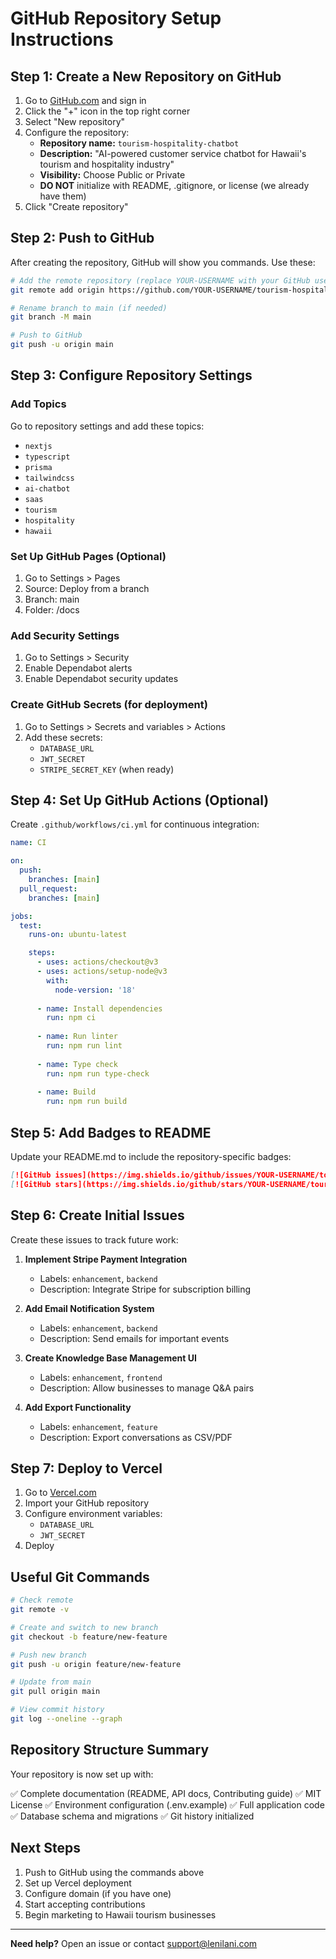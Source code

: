 # GitHub Repository Setup Instructions

## Step 1: Create a New Repository on GitHub

1. Go to [GitHub.com](https://github.com) and sign in
2. Click the "+" icon in the top right corner
3. Select "New repository"
4. Configure the repository:
   - **Repository name:** `tourism-hospitality-chatbot`
   - **Description:** "AI-powered customer service chatbot for Hawaii's tourism and hospitality industry"
   - **Visibility:** Choose Public or Private
   - **DO NOT** initialize with README, .gitignore, or license (we already have them)
5. Click "Create repository"

## Step 2: Push to GitHub

After creating the repository, GitHub will show you commands. Use these:

```bash
# Add the remote repository (replace YOUR-USERNAME with your GitHub username)
git remote add origin https://github.com/YOUR-USERNAME/tourism-hospitality-chatbot.git

# Rename branch to main (if needed)
git branch -M main

# Push to GitHub
git push -u origin main
```

## Step 3: Configure Repository Settings

### Add Topics
Go to repository settings and add these topics:
- `nextjs`
- `typescript`
- `prisma`
- `tailwindcss`
- `ai-chatbot`
- `saas`
- `tourism`
- `hospitality`
- `hawaii`

### Set Up GitHub Pages (Optional)
1. Go to Settings > Pages
2. Source: Deploy from a branch
3. Branch: main
4. Folder: /docs

### Add Security Settings
1. Go to Settings > Security
2. Enable Dependabot alerts
3. Enable Dependabot security updates

### Create GitHub Secrets (for deployment)
1. Go to Settings > Secrets and variables > Actions
2. Add these secrets:
   - `DATABASE_URL`
   - `JWT_SECRET`
   - `STRIPE_SECRET_KEY` (when ready)

## Step 4: Set Up GitHub Actions (Optional)

Create `.github/workflows/ci.yml` for continuous integration:

```yaml
name: CI

on:
  push:
    branches: [main]
  pull_request:
    branches: [main]

jobs:
  test:
    runs-on: ubuntu-latest

    steps:
      - uses: actions/checkout@v3
      - uses: actions/setup-node@v3
        with:
          node-version: '18'
          
      - name: Install dependencies
        run: npm ci
        
      - name: Run linter
        run: npm run lint
        
      - name: Type check
        run: npm run type-check
        
      - name: Build
        run: npm run build
```

## Step 5: Add Badges to README

Update your README.md to include the repository-specific badges:

```markdown
[![GitHub issues](https://img.shields.io/github/issues/YOUR-USERNAME/tourism-hospitality-chatbot)](https://github.com/YOUR-USERNAME/tourism-hospitality-chatbot/issues)
[![GitHub stars](https://img.shields.io/github/stars/YOUR-USERNAME/tourism-hospitality-chatbot)](https://github.com/YOUR-USERNAME/tourism-hospitality-chatbot/stargazers)
```

## Step 6: Create Initial Issues

Create these issues to track future work:

1. **Implement Stripe Payment Integration**
   - Labels: `enhancement`, `backend`
   - Description: Integrate Stripe for subscription billing

2. **Add Email Notification System**
   - Labels: `enhancement`, `backend`
   - Description: Send emails for important events

3. **Create Knowledge Base Management UI**
   - Labels: `enhancement`, `frontend`
   - Description: Allow businesses to manage Q&A pairs

4. **Add Export Functionality**
   - Labels: `enhancement`, `feature`
   - Description: Export conversations as CSV/PDF

## Step 7: Deploy to Vercel

1. Go to [Vercel.com](https://vercel.com)
2. Import your GitHub repository
3. Configure environment variables:
   - `DATABASE_URL`
   - `JWT_SECRET`
4. Deploy

## Useful Git Commands

```bash
# Check remote
git remote -v

# Create and switch to new branch
git checkout -b feature/new-feature

# Push new branch
git push -u origin feature/new-feature

# Update from main
git pull origin main

# View commit history
git log --oneline --graph
```

## Repository Structure Summary

Your repository is now set up with:

✅ Complete documentation (README, API docs, Contributing guide)
✅ MIT License
✅ Environment configuration (.env.example)
✅ Full application code
✅ Database schema and migrations
✅ Git history initialized

## Next Steps

1. Push to GitHub using the commands above
2. Set up Vercel deployment
3. Configure domain (if you have one)
4. Start accepting contributions
5. Begin marketing to Hawaii tourism businesses

---

**Need help?** Open an issue or contact support@lenilani.com